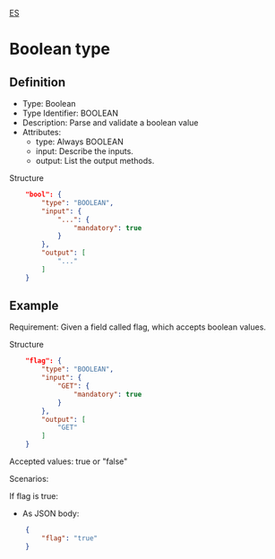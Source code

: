 [ES](BOOLEAN-ES.md)
# Boolean type

## Definition
* Type: Boolean
* Type Identifier: BOOLEAN
* Description: Parse and validate a boolean value
* Attributes:
  * type: Always BOOLEAN
  * input: Describe the inputs.
  * output: List the output methods.

Structure
```json
	"bool": {
		"type": "BOOLEAN",
		"input": {
			"...": {
				"mandatory": true
			}
		},
		"output": [
			"..."
		]
	}
```

## Example

Requirement: Given a field called flag, which accepts boolean values.

Structure
```json
	"flag": {
		"type": "BOOLEAN",
		"input": {
			"GET": {
				"mandatory": true
			}
		},
		"output": [
			"GET"
		]
	}
```

Accepted values: true or "false"

Scenarios:

If flag is true:
* As JSON body:
```json
	{
		"flag": "true"
	}
```
